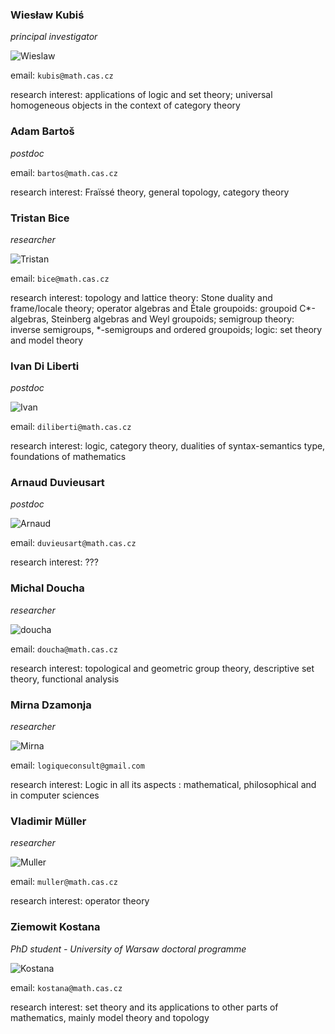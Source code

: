 <style>

</style>

<div class="team">
<div>

### Wiesław Kubiś

*principal investigator*

![Wieslaw](fotos/wieslaw-foto.png)

email: `kubis@math.cas.cz`

research interest: applications of logic and set theory; universal homogeneous objects in the context of category theory
</div>

<div>

### Adam Bartoš

*postdoc*

email: `bartos@math.cas.cz`

research interest: Fraïssé theory, general topology, category theory 
</div>

<div> 

### Tristan Bice

*researcher*

![Tristan](fotos/bice-foto.png)

email: `bice@math.cas.cz`

research interest: 
topology and lattice theory: Stone duality and frame/locale theory;
operator algebras and Étale groupoids: groupoid C\*-algebras, Steinberg algebras and Weyl groupoids;
semigroup theory: inverse semigroups, \*-semigroups and ordered groupoids;
logic: set theory and model theory
</div>

<div>

### Ivan Di Liberti
*postdoc*

![Ivan](fotos/ivan-foto.png)

email: `diliberti@math.cas.cz`

research interest: logic, category theory, dualities of syntax-semantics type, foundations of mathematics
</div>

<div>

### Arnaud Duvieusart
*postdoc*

![Arnaud](fotos/arnaud-foto.png)

email: `duvieusart@math.cas.cz`

research interest: ???
</div>

<div> 

### Michal Doucha
*researcher*

![doucha](fotos/doucha-foto.png)

email: `doucha@math.cas.cz`

research interest: topological and geometric group theory, descriptive set theory, functional analysis
</div>


<div> 

### Mirna Dzamonja

*researcher*

![Mirna](fotos/mirna-foto.png)

email: `logiqueconsult@gmail.com`

research interest: 
Logic in all its aspects : mathematical, philosophical and in computer sciences
</div>

<div> 

### Vladimir Müller
*researcher*

![Muller](fotos/muller-foto.png)

email: `muller@math.cas.cz`

research interest: operator theory
</div>

<div> 

### Ziemowit Kostana
*PhD student - University of Warsaw doctoral programme*

![Kostana](fotos/kostana-foto.png)

email: `kostana@math.cas.cz`

research interest: set theory and its applications to other parts of mathematics, mainly model theory and topology
</div>
</div>

